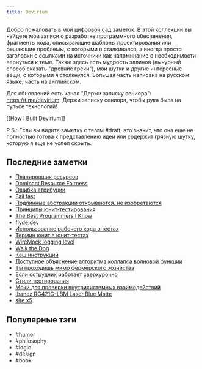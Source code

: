 ```yaml
---
title: Devirium
---
```


Добро пожаловать в мой [цифровой сад](https://maggieappleton.com/garden-history) заметок. В этой коллекции вы найдете мои записи о разработке программного обеспечения, фрагменты кода, описывающие шаблоны проектирования или решающие проблемы, с которыми я сталкивался, а иногда просто заголовки с ссылками на источники как напоминание о необходимости вернуться к теме. Также здесь есть мудрость эллинов (вычурный способ сказать "древние греки"), мои шутки и другие интересные вещи, с которыми я столкнулся. Большая часть написана на русском языке, часть на английском.

Для обновлений есть канал "Держи записку сениора": https://t.me/devirium. Держи записку сениора, чтобы рука была на пульсе технологий!

[[How I Built Devirium]]

P.S.: Если вы видите заметку с тегом #draft, это значит, что она еще не полностью готова к представлению идеи или содержит грязную шутку, которую я еще не успел скрыть.

## Последние заметки
- [Планировщик ресурсов](2025-05/Планировщик-ресурсов.md)
- [Dominant Resource Fairness](2025-05/Dominant-Resource-Fairness.md)
- [Ошибка атрибуции](2025-05/Ошибка-атрибуции.md)
- [Fail fast](2025-05/Fail-fast.md)
- [Подлинные абстракции открываются, не изобретаются](2025-05/Подлинные-абстракции-открываются,-не-изобретаются.md)
- [Принципы юнит-тестирования](2025/2025-01/Принципы-юнит-тестирования.md)
- [The Best Programmers I Know](2025-05/The-Best-Programmers-I-Know.md)
- [flyde.dev](2025/2025-04/flyde.dev.md)
- [Использование рабочего кода в тестах](2025/2025-04/Использование-рабочего-кода-в-тестах.md)
- [Термин юнит в юнит-тестах](2025/2025-04/Термин-юнит-в-юнит-тестах.md)
- [WireMock logging level](2025/2025-04/WireMock-logging-level.md)
- [Walk the Dog](2025/2025-04/Walk-the-Dog.md)
- [Кеш инструкций](2025/2025-04/Кеш-инструкций.md)
- [Доступное объяснение алгоритма коллапса волновой функции](2025/2025-04/Доступное-объяснение-алгоритма-коллапса-волновой-функции.md)
- [Ты проходишь мимо фермерского хозяйства](2025/2025-04/Ты-проходишь-мимо-фермерского-хозяйства.md)
- [Если сотрудник работает сверхурочно](2025/2025-04/Если-сотрудник-работает-сверхурочно.md)
- [Стили тестирования](2025/2025-04/Стили-тестирования.md)
- [Моки для проверки внутрисистемных взаимодействий](2025/2025-04/Моки-для-проверки-внутрисистемных-взаимодействий.md)
- [Ibanez RG421G-LBM Laser Blue Matte](2025/2025-04/Ibanez-RG421G-LBM-Laser-Blue-Matte.md)
- [sire x5](2025/2025-04/sire-x5.md)


## Популярные тэги
- #humor
- #philosophy
- #logic
- #design
- #book
